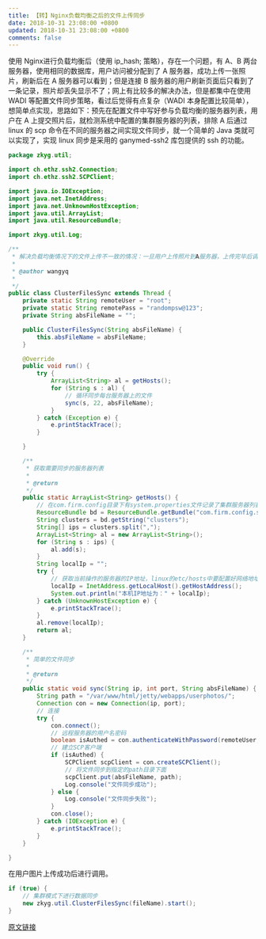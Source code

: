 ```yaml
---
title: 【转】Nginx负载均衡之后的文件上传同步
date: 2018-10-31 23:08:00 +0800
updated: 2018-10-31 23:08:00 +0800
comments: false
---
```

使用 Nginx进行负载均衡后（使用 ip_hash; 策略），存在一个问题，有 A、B 两台服务器，使用相同的数据库，用户访问被分配到了 A 服务器，成功上传一张照片，刷新后在 A 服务器可以看到；但是连接 B 服务器的用户刷新页面后只看到了一条记录，照片却丢失显示不了；网上有比较多的解决办法，但是都集中在使用 WADI 等配置文件同步策略，看过后觉得有点复杂（WADI 本身配置比较简单），想简单点实现，思路如下：预先在配置文件中写好参与负载均衡的服务器列表，用户在 A 上提交照片后，就检测系统中配置的集群服务器的列表，排除 A 后通过 linux 的 scp 命令在不同的服务器之间实现文件同步，就一个简单的 Java 类就可以实现了，实现 linux 同步是采用的 ganymed-ssh2 库包提供的 ssh 的功能。
```Java
package zkyg.util;

import ch.ethz.ssh2.Connection;
import ch.ethz.ssh2.SCPClient;

import java.io.IOException;
import java.net.InetAddress;
import java.net.UnknownHostException;
import java.util.ArrayList;
import java.util.ResourceBundle;

import zkyg.util.Log;

/**
 * 解决负载均衡情况下的文件上传不一致的情况：一旦用户上传照片到A服务器，上传完毕后调用Linux的scp命令来实现不同的服务器之间的文件同步操作：
 * 
 * @author wangyq
 * 
 */
public class ClusterFilesSync extends Thread {
	private static String remoteUser = "root";
	private static String remotePass = "randompsw@123";
	private String absFileName = "";

	public ClusterFilesSync(String absFileName) {
		this.absFileName = absFileName;
	}

	@Override
	public void run() {
		try {
			ArrayList<String> al = getHosts();
			for (String s : al) {
				// 循环同步每台服务器上的文件
				sync(s, 22, absFileName);
			}
		} catch (Exception e) {
			e.printStackTrace();
		}

	}

	/**
	 * 获取需要同步的服务器列表
	 * 
	 * @return
	 */
	public static ArrayList<String> getHosts() {
		// 在com.firm.config目录下有system.properties文件记录了集群服务器列表
		ResourceBundle bd = ResourceBundle.getBundle("com.firm.config.system");
		String clusters = bd.getString("clusters");
		String[] ips = clusters.split(",");
		ArrayList<String> al = new ArrayList<String>();
		for (String s : ips) {
			al.add(s);
		}
		String localIp = "";
		try {
			// 获取当前操作的服务器的IP地址，linux的etc/hosts中要配置好网络地址，不然只会得到127.0.0.1
			localIp = InetAddress.getLocalHost().getHostAddress();
			System.out.println("本机IP地址为：" + localIp);
		} catch (UnknownHostException e) {
			e.printStackTrace();
		}
		al.remove(localIp);
		return al;
	}

	/**
	 * 简单的文件同步
	 * 
	 * @return
	 */
	public static void sync(String ip, int port, String absFileName) {
		String path = "/var/www/html/jetty/webapps/userphotos/";
		Connection con = new Connection(ip, port);
		// 连接
		try {
			con.connect();
			// 远程服务器的用户名密码
			boolean isAuthed = con.authenticateWithPassword(remoteUser, remotePass);
			// 建立SCP客户端
			if (isAuthed) {
				SCPClient scpClient = con.createSCPClient();
				// 将文件同步到指定的path目录下面
				scpClient.put(absFileName, path);
				Log.console("文件同步成功");
			} else {
				Log.console("文件同步失败");
			}
			con.close();
		} catch (IOException e) {
			e.printStackTrace();
		}
	}

}
```
在用户图片上传成功后进行调用。
```Java
if (true) {
	// 集群模式下进行数据同步
	new zkyg.util.ClusterFilesSync(fileName).start();
}
```

[原文链接](https://blog.csdn.net/educast/article/details/79739160)